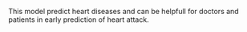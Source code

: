 This model predict heart diseases and can be helpfull for doctors and patients in early prediction of heart attack.